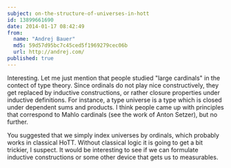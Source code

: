 ```yaml
---
subject: on-the-structure-of-universes-in-hott
id: 13899661690
date: 2014-01-17 08:42:49
from:
  name: "Andrej Bauer"
  md5: 59d57d95bc7c45ced5f1969279cec06b
  url: http://andrej.com/
published: true
---
```

Interesting. Let me just mention that people studied "large cardinals" in the contect of type theory. Since ordinals do not play nice constructively, they get replaced by inductive constructions, or rather closure properties under inductive definitions. For instance, a type universe is a type which is closed under dependent sums and products. I think people came up with principles that correspond to Mahlo cardinals (see the work of Anton Setzer), but no further. 

You suggested that we simply index universes by ordinals, which probably works in classical HoTT. Without classical logic it is going to get a bit trickier, I suspect. It would be interesting to see if we can formulate inductive constructions or some other device that gets us to measurables.
